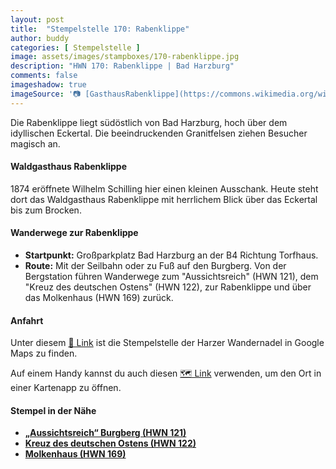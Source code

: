 ```yaml
---
layout: post
title:  "Stempelstelle 170: Rabenklippe"
author: buddy
categories: [ Stempelstelle ]
image: assets/images/stampboxes/170-rabenklippe.jpg
description: "HWN 170: Rabenklippe | Bad Harzburg"
comments: false
imageshadow: true
imageSource: '📷 [GasthausRabenklippe](https://commons.wikimedia.org/wiki/File:GasthausRabenklippe.jpg) von Der ursprünglich hochladende Benutzer war <a href="https://en.wikipedia.org/wiki/de:User:Hejkal" class="extiw" title="w:de:User:Hejkal">Hejkal</a> in der <a href="https://en.wikipedia.org/wiki/de:" class="extiw" title="w:de:">Wikipedia auf Deutsch</a> unter Lizenz [CC BY-SA 2.0 de](https://creativecommons.org/licenses/by-sa/2.0/de/deed.en)'
---
```


Die Rabenklippe liegt südöstlich von Bad Harzburg, hoch über dem idyllischen Eckertal. Die beeindruckenden Granitfelsen ziehen Besucher magisch an. 

#### Waldgasthaus Rabenklippe

1874 eröffnete Wilhelm Schilling hier einen kleinen Ausschank. Heute steht dort das Waldgasthaus Rabenklippe mit herrlichem Blick über das Eckertal bis zum Brocken. 

#### Wanderwege zur Rabenklippe

- **Startpunkt:** Großparkplatz Bad Harzburg an der B4 Richtung Torfhaus.
- **Route:** Mit der Seilbahn oder zu Fuß auf den Burgberg. Von der Bergstation führen Wanderwege zum "Aussichtsreich" (HWN 121), dem "Kreuz des deutschen Ostens" (HWN 122), zur Rabenklippe und über das Molkenhaus (HWN 169) zurück. 

#### Anfahrt

Unter diesem [📍 Link](https://www.google.com/maps/dir/?api=1&origin=&destination=51.86502%2C%2010.60532) ist die Stempelstelle der Harzer Wandernadel in Google Maps zu finden.

<div class="android-only">
  Auf einem Handy kannst du auch diesen 
  <a href="geo:51.86502,10.60532">🗺️ Link</a> 
  verwenden, um den Ort in einer Kartenapp zu öffnen.
  <p></p>
</div>

#### Stempel in der Nähe

- [**„Aussichtsreich“ Burgberg (HWN 121)**](/stempelstelle-121-aussichtsreich-burgberg)
- [**Kreuz des deutschen Ostens (HWN 122)**](/stempelstelle-122-kreuz-des-deutschen-ostens)
- [**Molkenhaus (HWN 169)**](/stempelstelle-169-molkenhaus)
